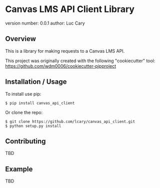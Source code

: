 Canvas LMS API Client Library
=============================

version number: 0.0.1
author: Luc Cary

Overview
--------

This is a library for making requests to a Canvas LMS API.

This project was originally created with the following "cookiecutter" tool:
https://github.com/wdm0006/cookiecutter-pipproject

Installation / Usage
--------------------

To install use pip:

    $ pip install canvas_api_client


Or clone the repo:

    $ git clone https://github.com/lcary/canvas_api_client.git
    $ python setup.py install
    
Contributing
------------

TBD

Example
-------

TBD